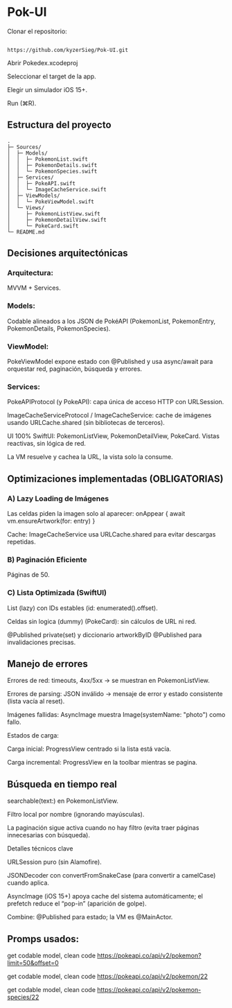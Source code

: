 # Pok-UI

Clonar el repositorio: 

```text

https://github.com/kyzerSieg/Pok-UI.git

```
Abrir Pokedex.xcodeproj

Seleccionar el target de la app.

Elegir un simulador iOS 15+.

Run (⌘R).


## Estructura del proyecto
```text
.
├─ Sources/
│  ├─ Models/
│  │  ├─ PokemonList.swift
│  │  ├─ PokemonDetails.swift
│  │  └─ PokemonSpecies.swift
│  ├─ Services/
│  │  ├─ PokeAPI.swift
│  │  └─ ImageCacheService.swift
│  ├─ ViewModels/
│  │  └─ PokeViewModel.swift
│  └─ Views/
│     ├─ PokemonListView.swift
│     ├─ PokemonDetailView.swift
│     └─ PokeCard.swift
└─ README.md
```

## Decisiones arquitectónicas

### Arquitectura:
	
MVVM + Services.

### Models:
	
Codable alineados a los JSON de PokéAPI (PokemonList, PokemonEntry, PokemonDetails, PokemonSpecies).

### ViewModel: 

PokeViewModel expone estado con @Published y usa async/await para orquestar red, paginación, búsqueda y errores.

### Services:

PokeAPIProtocol (y PokeAPI): capa única de acceso HTTP con URLSession.

ImageCacheServiceProtocol / ImageCacheService: cache de imágenes usando URLCache.shared (sin bibliotecas de  terceros).

UI 100% SwiftUI: PokemonListView, PokemonDetailView, PokeCard. Vistas reactivas, sin lógica de red.

La VM resuelve y cachea la URL, la vista solo la consume.

## Optimizaciones implementadas (OBLIGATORIAS)
### A) Lazy Loading de Imágenes

Las celdas piden la imagen solo al aparecer:
onAppear { await vm.ensureArtwork(for: entry) }


Cache: ImageCacheService usa URLCache.shared para evitar descargas repetidas.


### B) Paginación Eficiente

Páginas de 50.


### C) Lista Optimizada (SwiftUI)

List (lazy) con IDs estables (id: enumerated().offset).

Celdas sin logica (dummy) (PokeCard): sin cálculos de URL ni red.

@Published private(set) y diccionario artworkByID @Published para invalidaciones precisas.

## Manejo de errores

Errores de red: timeouts, 4xx/5xx -> se muestran en PokemonListView.

Errores de parsing: JSON inválido -> mensaje de error y estado consistente (lista vacía al reset).

Imágenes fallidas: AsyncImage muestra Image(systemName: "photo") como fallo.

Estados de carga:

Carga inicial: ProgressView centrado si la lista está vacía.

Carga incremental: ProgressView en la toolbar mientras se pagina.


## Búsqueda en tiempo real

searchable(text:) en PokemonListView.

Filtro local por nombre (ignorando mayúsculas).

La paginación sigue activa cuando no hay filtro (evita traer páginas innecesarias con búsqueda).

Detalles técnicos clave

URLSession puro (sin Alamofire).

JSONDecoder con convertFromSnakeCase (para convertir a camelCase) cuando aplica.

AsyncImage (iOS 15+) apoya cache del sistema automáticamente; el prefetch reduce el “pop-in” (aparición de golpe).

Combine: @Published para estado; la VM es @MainActor.


## Promps usados: 

get codable model, clean code https://pokeapi.co/api/v2/pokemon?limit=50&offset=0

get codable model, clean code https://pokeapi.co/api/v2/pokemon/22

get codable model, clean code https://pokeapi.co/api/v2/pokemon-species/22


